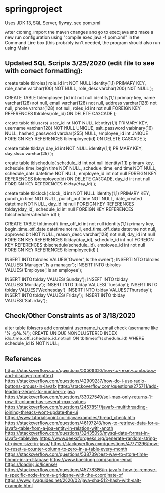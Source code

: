 # springproject
Uses JDK 13, SQL Server, flyway, see pom.xml

After cloning, import the maven changes and go to exec:java and make a new run configuration using 
"compile exec:java -f pom.xml" in the Command Line box (this probably isn't needed, the program should also run using Main)

## Updated SQL Scripts 3/25/2020 (edit file to see with correct formatting):

create table tblroles(
    role_id int NOT NULL identity(1,1) PRIMARY KEY,
    role_name varchar(100) NOT NULL,
    role_desc varchar(200) NOT NULL
);

CREATE TABLE tblemployee (
	id int not null identity(1,1) primary key,
	name varchar(128) not null,
	email varchar(128) not null,
	address varchar(128) not null,
	phone varchar(128) not null,
	roles_id int not null FOREIGN KEY REFERENCES tblroles(role_id) ON DELETE CASCADE
);

create table tblusers(
    user_id int NOT NULL identity(1,1) PRIMARY KEY,
    username varchar(128) NOT NULL UNIQUE,
	salt_password varbinary(16) NULL,
	hashed_password varchar(255) NULL,
    employee_id int UNIQUE FOREIGN KEY REFERENCES tblemployee(id) ON DELETE CASCADE
);

create table tblday(
    day_id int NOT NULL identity(1,1) PRIMARY KEY,
    day_desc varchar(25)
);

create table tblschedule(
	schedule_id int not null identity(1,1) primary key,
    schedule_time_begin time NOT NULL,
    schedule_time_end time NOT NULL,
    schedule_date datetime NOT NULL,
	employee_id int not null FOREIGN KEY REFERENCES tblemployee(id) ON DELETE CASCADE,
    day_id int not null FOREIGN KEY REFERENCES tblday(day_id)
);

create table tblclock(
  	clock_id int NOT NULL identity(1,1) PRIMARY KEY,
    punch_in time NOT NULL,
  	punch_out time NOT NULL,
  	date_created datetime NOT NULL,
  	day_id int null FOREIGN KEY REFERENCES tblday(day_id),
  	schedule_id int null FOREIGN KEY REFERENCES tblschedule(schedule_id)
  );

CREATE TABLE tbltimeoff(
	time_off_id int not null identity(1,1) primary key,
	begin_time_off_date datetime not null,
	end_time_off_date datetime not null,
	approved bit NOT NULL,
	reason_desc varchar(128) not null,
	day_id int null FOREIGN KEY REFERENCES tblday(day_id),
	schedule_id int null FOREIGN KEY REFERENCES tblschedule(schedule_id),
	employee_id int not null FOREIGN KEY REFERENCES tblemployee(id)
);

INSERT INTO tblroles VALUES('Owner','Is the owner');
INSERT INTO tblroles VALUES('Manager','Is a manager');
INSERT INTO tblroles VALUES('Employee','Is an employee');

INSERT INTO tblday VALUES('Sunday');
INSERT INTO tblday VALUES('Monday');
INSERT INTO tblday VALUES('Tuesday');
INSERT INTO tblday VALUES('Wednesday');
INSERT INTO tblday VALUES('Thursday');
INSERT INTO tblday VALUES('Friday');
INSERT INTO tblday VALUES('Saturday');

## Check/Other Constraints as of 3/18/2020
alter table tblusers add constraint username_is_email check (username like '%_@__%.__%');
CREATE UNIQUE NONCLUSTERED INDEX idx_time_off_schedule_id_notnull
ON tbltimeoff(schedule_id)
WHERE schedule_id IS NOT NULL;

## References
https://stackoverflow.com/questions/50569330/how-to-reset-combobox-and-display-prompttext
https://stackoverflow.com/questions/42909287/how-do-i-use-radio-buttons-groups-in-javafx
https://stackoverflow.com/questions/275711/add-leading-zeroes-to-number-in-java
https://stackoverflow.com/questions/33027549/sql-max-only-returns-1-row-if-column-has-several-max-values
https://stackoverflow.com/questions/24578517/javafx-multithreading-joining-threads-wont-update-the-ui
https://www.tutorialspoint.com/javaexamples/thread_check.htm
https://stackoverflow.com/questions/46197243/how-to-retrieve-data-for-a-javafx-table-from-a-jpa-entity-in-relation-with-anoth
https://stackoverflow.com/questions/32435096/mysql-date-format-in-javafx-tableview
https://www.geeksforgeeks.org/generate-random-string-of-given-size-in-java/
https://stackoverflow.com/questions/47771296/how-to-reset-a-counter-column-to-zero-in-a-table-every-month
https://stackoverflow.com/questions/538739/best-way-to-store-time-hhmm-in-a-database
https://www.baeldung.com/spring-email
https://loading.io/license/
https://stackoverflow.com/questions/45778386/in-javafx-how-to-remove-a-specific-node-from-a-gridpane-with-the-coordinate-of
https://www.javaguides.net/2020/02/java-sha-512-hash-with-salt-example.html
